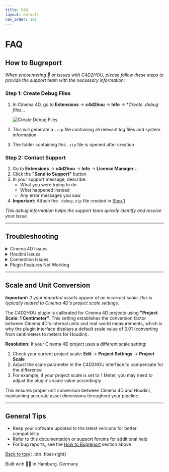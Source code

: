 ```yaml
---
title: FAQ
layout: default
nav_order: 101
---
```


# FAQ

## How to Bugreport

*When encountering 🐞 or issues with C4D2HOU, please follow these steps to provide the support team with the necessary information:*

### Step 1: Create Debug Files
1. In Cinema 4D, go to **Extensions** → **c4d2hou** → **Info** → **Create *.debug files...**

   ![Create Debug Files]({{site.baseurl}}/assets/img/create_debug_files.png)

2. This will generate a `.zip` file containing all relevant log files and system information
3. The folder containing this `.zip` file is opened after creation

### Step 2: Contact Support
1. Go to **Extensions** → **c4d2hou** → **Info** → **License Manager...**
2. Click the **"Send to Support"** button
3. In your support message, describe:
   - What you were trying to do
   - What happened instead
   - Any error messages you saw
4. **Important:** Attach the `.debug.zip` file created in [Step 1](#step-1-create-debug-files)

*This debug information helps the support team quickly identify and resolve your issue.*

- - -

## Troubleshooting

<details>
<summary>Cinema 4D Issues</summary>
<div markdown="1">

- Verify `c4d2hou` folder is correctly placed in the [plugins directory]({{site.baseurl}}/install.html#option-b-manual-installation)
- Check Cinema 4D version compatibility (requires 2023+)
- Restart Cinema 4D after installation

</div>
</details>

<details>
<summary>Houdini Issues</summary>
<div markdown="1">

- Use the [Package Installer]({{site.baseurl}}/install.html#automatic-package-installation) **Extensions → c4d2hou → Info → Houdini Package Installer...**
- Select your Houdini version(s) and click "Install Selected"
- Restart Houdini after package installation
- Both applications must be running

</div>
</details>

<details>
<summary>Connection Issues</summary>
<div markdown="1">

- Both Cinema 4D and Houdini must be running
- Start Houdini AFTER package installation
- Check for error messages in **C4D → Extensions → Console (Python)**
- Verify package status in Package Installer (green checkmark = installed)

</div>
</details>

<details>
<summary>Plugin Features Not Working</summary>
<div markdown="1">

- Ensure both applications are running simultaneously
- Check logs: **c4d2hou** → **Info** → **Open Temporary Folder...**
- Ensure you have the latest version of the plugin
- <strong>Send a [🐞 Bugreport](#how-to-bugreport)</strong>

</div>
</details>

- - -

## Scale and Unit Conversion

***Important:** If your imported assets appear at an incorrect scale, this is typically related to Cinema 4D's project scale settings.*

The C4D2HOU plugin is calibrated for Cinema 4D projects using **"Project Scale: 1 Centimeter"**. This setting establishes the conversion factor between Cinema 4D's internal units and real-world measurements, which is why the plugin interface displays a default scale value of 0.01 (converting from centimeters to meters for Houdini).

**Resolution:** If your Cinema 4D project uses a different scale setting:
1. Check your current project scale: **Edit** → **Project Settings** → **Project Scale**
2. Adjust the scale parameter in the C4D2HOU interface to compensate for the difference
3. For example, if your project scale is set to 1 Meter, you may need to adjust the plugin's scale value accordingly

This ensures proper unit conversion between Cinema 4D and Houdini, maintaining accurate asset dimensions throughout your pipeline.

- - -

## General Tips
- Keep your software updated to the latest versions for better compatibility
- Refer to this documentation or support forums for additional help
- For bug reports, see the [How to Bugreport](#how-to-bugreport) section above

[Back to top](#top){: .btn .float-right}

<div class="footer-info">
  <span class="connection-status">Built with 💙🧡 in Hamburg, Germany</span>
</div>

<link rel="stylesheet" href="{{ '/assets/css/general.css' | relative_url }}">